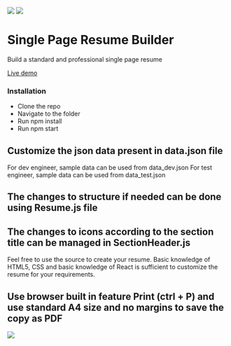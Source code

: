 [![](https://img.shields.io/github/forks/sadanandpai/single-page-resume-builder?style=for-the-badge)](#forks)
[![](https://img.shields.io/github/stars/sadanandpai/single-page-resume-builder?style=for-the-badge)](#stars)

# Single Page Resume Builder

Build a standard and professional single page resume

<a href="https://sadanandpai.github.io/single-page-resume-builder/build/">Live demo</a>

### Installation

- Clone the repo
- Navigate to the folder
- Run npm install
- Run npm start

## Customize the json data present in data.json file

For dev engineer, sample data can be used from data_dev.json
For test engineer, sample data can be used from data_test.json

## The changes to structure if needed can be done using Resume.js file

## The changes to icons according to the section title can be managed in SectionHeader.js

Feel free to use the source to create your resume.
Basic knowledge of HTML5, CSS and basic knowledge of React is sufficient to customize the resume for your requirements.

## Use browser built in feature Print (ctrl + P) and use standard A4 size and no margins to save the copy as PDF

![](https://visitor-badge.glitch.me/badge?page_id=single-page-resume-builder)
